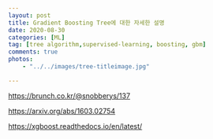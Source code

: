 ```yaml
---
layout: post
title: Gradient Boosting Tree에 대한 자세한 설명 
date: 2020-08-30
categories: [ML]
tag: [tree algorithm,supervised-learning, boosting, gbm]
comments: true
photos:
    - "../../images/tree-titleimage.jpg"

---
```






https://brunch.co.kr/@snobberys/137

https://arxiv.org/abs/1603.02754

https://xgboost.readthedocs.io/en/latest/

